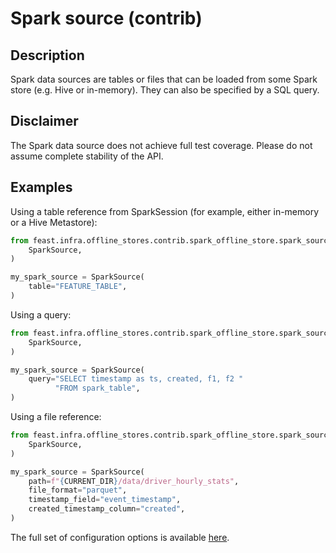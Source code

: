# Spark source (contrib)

## Description

Spark data sources are tables or files that can be loaded from some Spark store (e.g. Hive or in-memory). They can also be specified by a SQL query.

## Disclaimer

The Spark data source does not achieve full test coverage.
Please do not assume complete stability of the API.

## Examples

Using a table reference from SparkSession (for example, either in-memory or a Hive Metastore):

```python
from feast.infra.offline_stores.contrib.spark_offline_store.spark_source import (
    SparkSource,
)

my_spark_source = SparkSource(
    table="FEATURE_TABLE",
)
```

Using a query:

```python
from feast.infra.offline_stores.contrib.spark_offline_store.spark_source import (
    SparkSource,
)

my_spark_source = SparkSource(
    query="SELECT timestamp as ts, created, f1, f2 "
          "FROM spark_table",
)
```

Using a file reference:

```python
from feast.infra.offline_stores.contrib.spark_offline_store.spark_source import (
    SparkSource,
)

my_spark_source = SparkSource(
    path=f"{CURRENT_DIR}/data/driver_hourly_stats",
    file_format="parquet",
    timestamp_field="event_timestamp",
    created_timestamp_column="created",
)
```

The full set of configuration options is available [here](https://rtd.feast.dev/en/master/#feast.infra.offline_stores.contrib.spark_offline_store.spark_source.SparkSource).
